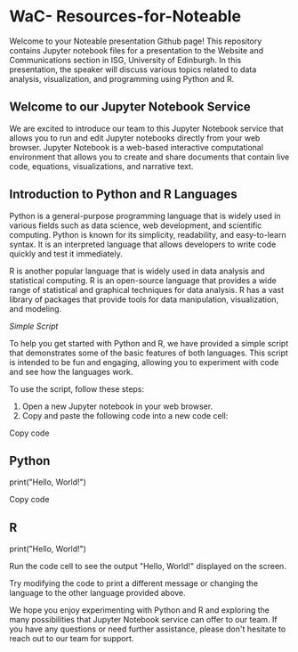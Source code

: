 # WaC- Resources-for-Noteable
Welcome to your Noteable presentation Github page! This repository contains Jupyter notebook files for a presentation to the Website and Communications section in ISG, University of Edinburgh. In this presentation, the speaker will discuss various topics related to data analysis, visualization, and programming using Python and R.

## Welcome to our Jupyter Notebook Service
We are excited to introduce our team to this Jupyter Notebook service that allows you to run and edit Jupyter notebooks directly from your web browser. Jupyter Notebook is a web-based interactive computational environment that allows you to create and share documents that contain live code, equations, visualizations, and narrative text.

## Introduction to Python and R Languages
Python is a general-purpose programming language that is widely used in various fields such as data science, web development, and scientific computing. Python is known for its simplicity, readability, and easy-to-learn syntax. It is an interpreted language that allows developers to write code quickly and test it immediately.

R is another popular language that is widely used in data analysis and statistical computing. R is an open-source language that provides a wide range of statistical and graphical techniques for data analysis. R has a vast library of packages that provide tools for data manipulation, visualization, and modeling.

_Simple Script_

To help you get started with Python and R, we have provided a simple script that demonstrates some of the basic features of both languages. This script is intended to be fun and engaging, allowing you to experiment with code and see how the languages work.

To use the script, follow these steps:

1. Open a new Jupyter notebook in your web browser.
2. Copy and paste the following code into a new code cell:

Copy code
## Python

print("Hello, World!")


Copy code
## R
print("Hello, World!")

Run the code cell to see the output "Hello, World!" displayed on the screen.

Try modifying the code to print a different message or changing the language to the other language provided above.

We hope you enjoy experimenting with Python and R and exploring the many possibilities that Jupyter Notebook service can offer to our team. If you have any questions or need further assistance, please don't hesitate to reach out to our team for support.

